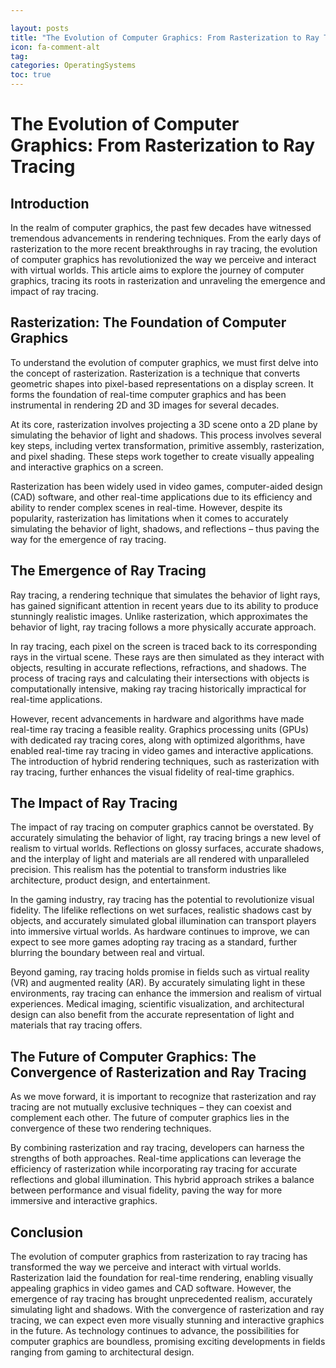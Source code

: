 ```yaml
---

layout: posts
title: "The Evolution of Computer Graphics: From Rasterization to Ray Tracing"
icon: fa-comment-alt
tag:      
categories: OperatingSystems
toc: true
---
```




# The Evolution of Computer Graphics: From Rasterization to Ray Tracing

## Introduction
In the realm of computer graphics, the past few decades have witnessed tremendous advancements in rendering techniques. From the early days of rasterization to the more recent breakthroughs in ray tracing, the evolution of computer graphics has revolutionized the way we perceive and interact with virtual worlds. This article aims to explore the journey of computer graphics, tracing its roots in rasterization and unraveling the emergence and impact of ray tracing.

## Rasterization: The Foundation of Computer Graphics
To understand the evolution of computer graphics, we must first delve into the concept of rasterization. Rasterization is a technique that converts geometric shapes into pixel-based representations on a display screen. It forms the foundation of real-time computer graphics and has been instrumental in rendering 2D and 3D images for several decades.

At its core, rasterization involves projecting a 3D scene onto a 2D plane by simulating the behavior of light and shadows. This process involves several key steps, including vertex transformation, primitive assembly, rasterization, and pixel shading. These steps work together to create visually appealing and interactive graphics on a screen.

Rasterization has been widely used in video games, computer-aided design (CAD) software, and other real-time applications due to its efficiency and ability to render complex scenes in real-time. However, despite its popularity, rasterization has limitations when it comes to accurately simulating the behavior of light, shadows, and reflections – thus paving the way for the emergence of ray tracing.

## The Emergence of Ray Tracing
Ray tracing, a rendering technique that simulates the behavior of light rays, has gained significant attention in recent years due to its ability to produce stunningly realistic images. Unlike rasterization, which approximates the behavior of light, ray tracing follows a more physically accurate approach.

In ray tracing, each pixel on the screen is traced back to its corresponding rays in the virtual scene. These rays are then simulated as they interact with objects, resulting in accurate reflections, refractions, and shadows. The process of tracing rays and calculating their intersections with objects is computationally intensive, making ray tracing historically impractical for real-time applications.

However, recent advancements in hardware and algorithms have made real-time ray tracing a feasible reality. Graphics processing units (GPUs) with dedicated ray tracing cores, along with optimized algorithms, have enabled real-time ray tracing in video games and interactive applications. The introduction of hybrid rendering techniques, such as rasterization with ray tracing, further enhances the visual fidelity of real-time graphics.

## The Impact of Ray Tracing
The impact of ray tracing on computer graphics cannot be overstated. By accurately simulating the behavior of light, ray tracing brings a new level of realism to virtual worlds. Reflections on glossy surfaces, accurate shadows, and the interplay of light and materials are all rendered with unparalleled precision. This realism has the potential to transform industries like architecture, product design, and entertainment.

In the gaming industry, ray tracing has the potential to revolutionize visual fidelity. The lifelike reflections on wet surfaces, realistic shadows cast by objects, and accurately simulated global illumination can transport players into immersive virtual worlds. As hardware continues to improve, we can expect to see more games adopting ray tracing as a standard, further blurring the boundary between real and virtual.

Beyond gaming, ray tracing holds promise in fields such as virtual reality (VR) and augmented reality (AR). By accurately simulating light in these environments, ray tracing can enhance the immersion and realism of virtual experiences. Medical imaging, scientific visualization, and architectural design can also benefit from the accurate representation of light and materials that ray tracing offers.

## The Future of Computer Graphics: The Convergence of Rasterization and Ray Tracing
As we move forward, it is important to recognize that rasterization and ray tracing are not mutually exclusive techniques – they can coexist and complement each other. The future of computer graphics lies in the convergence of these two rendering techniques.

By combining rasterization and ray tracing, developers can harness the strengths of both approaches. Real-time applications can leverage the efficiency of rasterization while incorporating ray tracing for accurate reflections and global illumination. This hybrid approach strikes a balance between performance and visual fidelity, paving the way for more immersive and interactive graphics.

## Conclusion
The evolution of computer graphics from rasterization to ray tracing has transformed the way we perceive and interact with virtual worlds. Rasterization laid the foundation for real-time rendering, enabling visually appealing graphics in video games and CAD software. However, the emergence of ray tracing has brought unprecedented realism, accurately simulating light and shadows. With the convergence of rasterization and ray tracing, we can expect even more visually stunning and interactive graphics in the future. As technology continues to advance, the possibilities for computer graphics are boundless, promising exciting developments in fields ranging from gaming to architectural design.